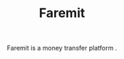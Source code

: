 <h1 align="center">Faremit</h1>

<p align="center"><br><br>
    Faremit is a money transfer platform .
</p>
